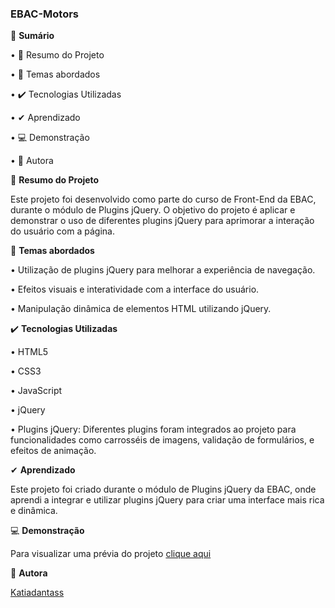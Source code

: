 ### **EBAC-Motors** ###

📎 **Sumário**

•	📌 Resumo do Projeto

•	📂 Temas abordados

•	✔️ Tecnologias Utilizadas

• ✔  Aprendizado

•	💻 Demonstração

•	🙋 Autora

📌 **Resumo do Projeto**

Este projeto foi desenvolvido como parte do curso de Front-End da EBAC, durante o módulo de Plugins jQuery. O objetivo do projeto é aplicar e demonstrar o uso de diferentes plugins jQuery para aprimorar a interação do usuário com a página.

📂 **Temas abordados**

•	Utilização de plugins jQuery para melhorar a experiência de navegação.

•	Efeitos visuais e interatividade com a interface do usuário.

•	Manipulação dinâmica de elementos HTML utilizando jQuery.

✔️ **Tecnologias Utilizadas**

•	HTML5

•	CSS3

•	JavaScript

•	jQuery

•	Plugins jQuery: Diferentes plugins foram integrados ao projeto para funcionalidades como carrosséis de imagens, validação de formulários, e efeitos de animação.

✔ **Aprendizado**

Este projeto foi criado durante o módulo de Plugins jQuery da EBAC, onde aprendi a integrar e utilizar plugins jQuery para criar uma interface mais rica e dinâmica.

💻 **Demonstração**

Para visualizar uma prévia do projeto [clique aqui](https://ebac-motors-delta-ten.vercel.app/)

🙋 **Autora**

[Katiadantass](https://github.com/Katiadantass)
